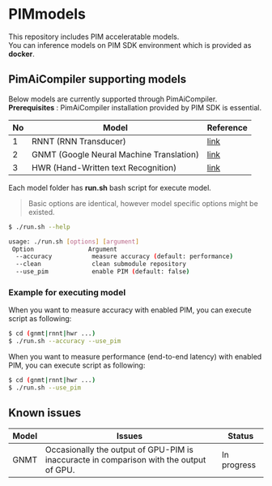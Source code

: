 # PIMmodels

This repository includes PIM acceleratable models.  
You can inference models on PIM SDK environment which is provided as **docker**.     

## PimAiCompiler supporting models

Below models are currently supported through PimAiCompiler.   
**Prerequisites** : PimAiCompiler installation provided by PIM SDK is essential.   


|No|Model|Reference|
|---|------|---|
|1|RNNT (RNN Transducer) |[link](https://github.com/mlcommons/inference)     |
|2|GNMT (Google Neural Machine Translation) |[link](https://github.com/mlcommons/training)      |
|3|HWR (Hand-Written text Recognition) |[link](https://github.com/arthurflor23/handwritten-text-recognition)     |   

Each model folder has **run.sh** bash script for execute model.  
> Basic options are identical, however model specific options might be existed.

```bash
$ ./run.sh --help

usage: ./run.sh [options] [argument]
 Option               Argument
  --accuracy           measure accuracy (default: performance)
  --clean              clean submodule repository
  --use_pim            enable PIM (default: false)
```

### Example for executing model
When you want to measure accuracy with enabled PIM, you can execute script as following:
```bash
$ cd (gnmt|rnnt|hwr ...)
$ ./run.sh --accuracy --use_pim
```
When you want to measure performance (end-to-end latency) with enabled PIM, you can execute script as following:
```bash
$ cd (gnmt|rnnt|hwr ...)
$ ./run.sh --use_pim
```

## Known issues

|Model|Issues|Status|
|------|---|------|
|GNMT|Occasionally the output of GPU-PIM is inaccuracte in comparison with the output of GPU.|In progress|

